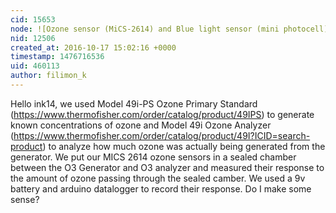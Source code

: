 ```yaml
---
cid: 15653
node: ![Ozone sensor (MiCS-2614) and Blue light sensor (mini photocell)](../notes/filimon_k/12-13-2015/ozone-sensor-mics-2614-and-blue-light-sensor-mini-photocell)
nid: 12506
created_at: 2016-10-17 15:02:16 +0000
timestamp: 1476716536
uid: 460113
author: filimon_k
---
```


Hello ink14, we used Model 49i-PS Ozone Primary Standard (https://www.thermofisher.com/order/catalog/product/49IPS) to generate known concentrations of ozone and Model 49i Ozone Analyzer (https://www.thermofisher.com/order/catalog/product/49I?ICID=search-product) to analyze how much ozone was actually being generated from the generator. We put our MICS 2614 ozone sensors in a sealed chamber between the O3 Generator and O3 analyzer and measured their response to the amount of ozone passing through the sealed camber. We used a 9v battery and arduino datalogger to record their response. Do I make some sense? 
 